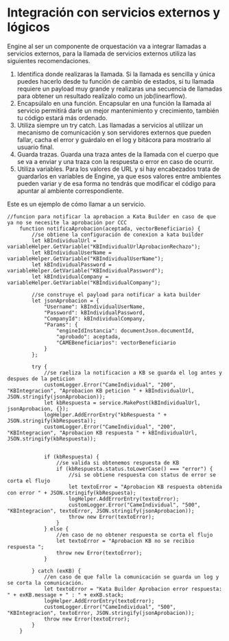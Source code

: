 # Integración con servicios externos y lógicos

Engine al ser un componente de orquestación va a integrar llamadas a servicios externos, para la llamada de servicios externos utiliza las siguientes recomendaciones.

1. Identifica donde realizaras la llamada. Si la llamada es sencilla y única puedes hacerlo desde tu función de cambio de estados, si tu llamada requiere un payload muy grande y realizaras una secuencia de llamadas para obtener un resultado realízalo como un job(linearflow).
2. Encapsúlalo en una función. Encapsular en una función la llamada al servicio permitirá darle un mejor mantenimiento y crecimiento, también tu código estará más ordenado.
3. Utiliza siempre un try catch. Las llamadas a servicios al utilizar un mecanismo de comunicación y son servidores externos que pueden fallar, cacha el error y guárdalo en el log y bitácora para mostrarlo al usuario final.
4. Guarda trazas. Guarda una traza antes de la llamada con el cuerpo que se va a enviar y una traza con la respuesta o error en caso de ocurrir.
5. Utiliza variables. Para los valores de URL y si hay encabezados trata de guardarlos en variables de Engine, ya que esos valores entre ambientes pueden variar y de esa forma no tendrás que modificar el código para apuntar al ambiente correspondiente.


Este es un ejemplo de cómo llamar a un servicio.
```
//funcion para notificar la aprobacion a Kata Builder en caso de que ya no se necesite la aprobación por CCC
    function notificaAprobacion(aceptada, vectorBeneficiario) {
        //se obtiene la configuración de conexion a kata builder
        let kBIndividualUrl = variableHelper.GetVariable("KBIndividualUrlAprobacionRechazo");
        let kBIndividualUserName = variableHelper.GetVariable("KBIndividualUserName");
        let kBIndividualPassword = variableHelper.GetVariable("KBIndividualPassword");
        let kBIndividualCompany = variableHelper.GetVariable("KBIndividualCompany");

        //se construye el payload para notificar a kata builder
        let jsonAprobacion = {
            "Username": kBIndividualUserName,
            "Password": kBIndividualPassword,
            "CompanyId": kBIndividualCompany,
            "Params": {
                "engineIdInstancia": documentJson.documentId,
                "aprobado": aceptada,
                "CAMEBeneficiarios": vectorBeneficiario
            }
        };

        try {
            //se raeliza la notificacion a KB se guarda el log antes y despues de la peticion
            customLogger.Error("CameIndividual", "200", "KBIntegracion", "Aprobacion KB peticion " + kBIndividualUrl, JSON.stringify(jsonAprobacion));
            let kbRespuesta = service.MakePost(kBIndividualUrl, jsonAprobacion, {});
            logHelper.AddErrorEntry("kbRespuesta " + JSON.stringify(kbRespuesta));
            customLogger.Error("CameIndividual", "200", "KBIntegracion", "Aprobacion KB respuesta " + kBIndividualUrl, JSON.stringify(kbRespuesta));


            if (kbRespuesta) {
                //se valida si obtenemos respuesta de KB
                if (kbRespuesta.status.toLowerCase() === "error") {
                    //si se obtiene respuesta con status de error se corta el flujo
                    let textoError = "Aprobacion KB respuesta obtenida con error " + JSON.stringify(kbRespuesta);
                    logHelper.AddErrorEntry(textoError);
                    customLogger.Error("CameIndividual", "500", "KBIntegracion", textoError, JSON.stringify(jsonAprobacion));
                    throw new Error(textoError);
                }
            } else {
                //en caso de no obtener respuesta se corta el flujo
                let textoError = "Aprobacion KB no se recibio respuesta ";
                throw new Error(textoError);
            }

        } catch (exKB) {
            //en caso de que falle la comunicación se guarda un log y se corta la comunicación.
            let textoError = "Kata Builder Aprobacion error respuesta: " + exKB.message + " : " + exKB.stack;
            logHelper.AddErrorEntry(textoError);
            customLogger.Error("CameIndividual", "500", "KBIntegracion", textoError, JSON.stringify(jsonAprobacion));
            throw new Error(textoError);
        }
    }
```